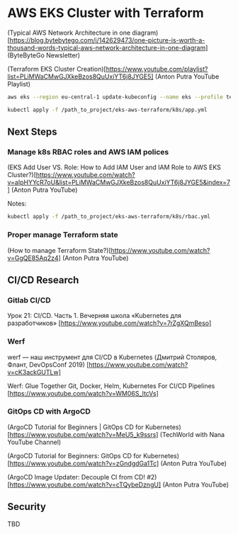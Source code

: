 # AWS EKS Cluster with Terraform

(Typical AWS Network Architecture in one diagram)[https://blog.bytebytego.com/i/142629473/one-picture-is-worth-a-thousand-words-typical-aws-network-architecture-in-one-diagram] (ByteByteGo Newsletter)

(Terraform EKS Cluster Creation)[https://www.youtube.com/playlist?list=PLiMWaCMwGJXkeBzos8QuUxiYT6j8JYGE5] (Anton Putra YouTube Playlist)

```bash
aws eks --region eu-central-1 update-kubeconfig --name eks --profile terraform
```

```bash
kubectl apply -f /path_to_project/eks-aws-terraform/k8s/app.yml
```

## Next Steps 

### Manage k8s RBAC roles and AWS IAM polices 

(EKS Add User VS. Role: How to Add IAM User and IAM Role to AWS EKS Cluster?)[https://www.youtube.com/watch?v=aIpHYYcR7oU&list=PLiMWaCMwGJXkeBzos8QuUxiYT6j8JYGE5&index=7]  (Anton Putra YouTube)

Notes:

```bash
kubectl apply -f /path_to_project/eks-aws-terraform/k8s/rbac.yml
```

### Proper manage Terraform state

(How to manage Terraform State?)[https://www.youtube.com/watch?v=GgQE85Aq2z4] (Anton Putra YouTube)

## CI/CD Research

### Gitlab CI/CD

Урок 21: CI/CD. Часть 1. Вечерняя школа «Kubernetes для разработчиков» [https://www.youtube.com/watch?v=7rZgXQmBeso]

### Werf

werf — наш инструмент для CI/CD в Kubernetes (Дмитрий Столяров, Флант, DevOpsConf 2019) [https://www.youtube.com/watch?v=cK3ackGUTLw]

Werf: Glue Together Git, Docker, Helm, Kubernetes For CI/CD Pipelines [https://www.youtube.com/watch?v=WM06S_ltcVs]

###  GitOps CD with ArgoCD

(ArgoCD Tutorial for Beginners | GitOps CD for Kubernetes)[https://www.youtube.com/watch?v=MeU5_k9ssrs] (TechWorld with Nana YouTube Channel)

(ArgoCD Tutorial for Beginners: GitOps CD for Kubernetes)[https://www.youtube.com/watch?v=zGndgdGa1Tc] (Anton Putra YouTube)

(ArgoCD Image Updater: Decouple CI from CD! #2)[https://www.youtube.com/watch?v=cTQybeDzngU] (Anton Putra YouTube)

## Security

TBD